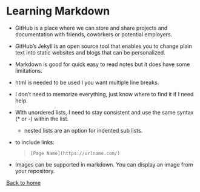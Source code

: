# Learning Markdown

- GitHub is a place where we can store and share projects and documentation with friends, coworkers or potential employers.

- GitHub’s Jekyll is an open source tool that enables you to change plain text into static websites and blogs that can be personalized.

- Markdown is good for quick easy to read notes but it does have some limitations.

- html is needed to be used I you want multiple line breaks.

- I don’t need to memorize everything, just know where to find it if I need help.

- With unordered lists, I need to stay consistent and use the same syntax (* or -) within the list.

  - nested lists are an option for indented sub lists.
  
- to include links:

    > `[Page Name](https://urlname.com/)`

- Images can be supported in markdown.  You can display an image from your repository.

[Back to home](../README.md)
